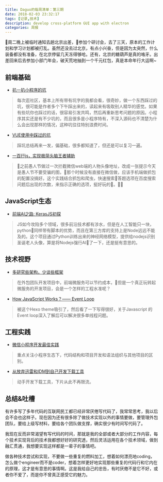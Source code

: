 ```yaml
---
title: Daguo的每周清单：第三期
date: 2018-02-03 23:32:17
tags: [记录,技术]
description: develop cross-platform GUI app with electron
categories: 周报
---
```


周二晚上被临时通知去趟北京出差，参加个研讨会，去了三天，原本的工作计划和学习计划都被打乱。虽然还没去过北京，有点小兴奋，但是因为太突然，什么装备都没有准备，在北京停留几天冻得够呛。还有，北京的糖葫芦是真的咯牙。出差回来后去参加小部门年会，破天荒地抽到一个千元红包，真是本命年行大运啊~

<!--more-->

## 前端基础
- [扒一扒小程序的坑](https://www.liayal.com/article/5a6b07137de5e93eee4137ca?hmsr=toutiao.io&utm_medium=toutiao.io&utm_source=toutiao.io)
> 每次逛社区，基本上所有带有坑字的我都会看，很奇妙，做一个东西踩过的坑，很可能是作者多个下午踩出来的，读起来有吸取别人精华的感觉。如果有些坑你也踩过的话，很容易引发共鸣，然后再重新思考问题的原因。小程序其实还是有不少坑的，而且很多是小程序特有，不深入源码也不清楚为什么会出现那样的情况，这种坑往往特别浪费时间。

- [VUE使用中踩过的坑](https://segmentfault.com/a/1190000013008420)
> 踩坑总结再来一发，偏基础，很多都知道了，但还是可以复习一遍。

- [一百行js，实现极简头脑王者辅助](https://juejin.im/post/5a6f1c0f518825733f6e4436?utm_medium=fe&utm_source=weixinqun&from=timeline)
> 之前愚人节做过一次拦截微信web端的人物头像地址，改成一张提示今天是愚人节不要受骗的图，那个时候没有直接在微信做，应该手机端做抓包的配置没搞好。这个实践结合抓包和爬虫，快速搜索答题选项在百度搜索问题后出现的次数，来指示正确的选项，挺好玩的。

## JavaScript生态
- [前端AI之路: KerasJS初探](https://mp.weixin.qq.com/s?__biz=MzAwNTAzMjcxNg==&mid=2651425182&idx=1&sn=f34e85da64ec0319831f3d6b08ff16b0&chksm=80dff7fdb7a87eeb5b8dd766ada29b3c74102759f6f0ebf2370a199fb15110b27b2be4704e86&mpshare=1&scene=1&srcid=02029M5pSRPbnn5D2dm5Dkx1#rd)
> JS如今攻陷多个领域，很多前沿技术都有涉水，但是在人工智能只一块，python同样带有脚本的优势，而且在第三方库的支持上是Node远远不能及的。这个项目通过Python训练出来的神经网络模型，提供给nodejs识别圣诞老人头像，算是将Nodejs强行AI了一下，还是挺有意思的。

## 技术视野
- [多研究些架构，少谈些框架](https://mp.weixin.qq.com/s?__biz=MjM5NTEwMTAwNg==&mid=2650213960&idx=2&sn=add902d089f977fc2fd3562d643971e9&chksm=befe0e698989877f2e2c5a34e1d39bb5c96aa731421c1c29f4144265798656cd1b8fac3e6b25&mpshare=1&scene=1&srcid=01303xeAjnTQKkxOpUZaGI0C#rd)
> 在外包团队开发项目中，前端微服务可以节约成本，但是一个真正玩转起微服务的开发项目，会是一个怎样的工程水准呢？

- [How JavaScript Works？—— Event Loop](https://www.w3ctrain.com/2018/02/01/javascript-event-loop/)
> 被这个Hexo theme吸引了，然后看了一下写得很好，关于Javascript 的Event loop深入了解后可以解决很多单线程问题。

## 工程实践
- [微信小程序开发最佳实践](https://github.com/skyFi/weapp-starter)
> 重点关注小程序生态下，代码结构和项目开发和语法组织与其他项目的区别。

- [从放弃迅雷和IDM到自己开发下载工具](https://segmentfault.com/a/1190000012345156)
> 动手开发下载工具，下片从此不再限流。

## 总结&吐槽
  有许多写了多年代码的互联网民工都已经非常厌倦写代码了，我常常思考，我以后会不会也这样子。现在因为还有很多除了做技术实现以外的事情要做，要管理外包团队，要给上级写材料，要给各个团队做支撑，确实很少有时间写代码了。
  
  我现在反而非常渴望有写代码的时间，那就是我的全部或者大部分的工作内容，每个技术实现背后的技术我都想好好的研究透，然后灵活运用在各个技术领域，做到融汇贯通，我想要实现这样都是一辈子的事情吧。
  
  做各种技术尝试和实现，不要做一些重复的燃料加工，想着如何漂亮地coding，怎么做个engineer而不是coder，想着怎样更好地实现那些重复的代码行和它内在的原理，这才是有意思的事情啊。这是我给自己的忠告，有时厌倦不是它不好，或者你不爱了，而是你不曾真正感受它的魅力。